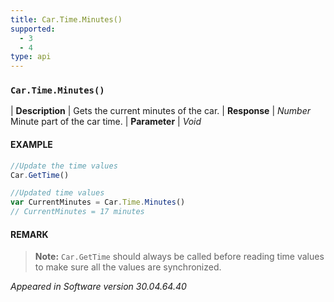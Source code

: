```yaml
---
title: Car.Time.Minutes()
supported:
  - 3
  - 4
type: api
---
```


### `Car.Time.Minutes()`

| **Description** | Gets the current minutes of the car.
| **Response** | *Number*  Minute part of the car time.
| **Parameter**   | *Void*

#### EXAMPLE

```javascript
//Update the time values
Car.GetTime()

//Updated time values
var CurrentMinutes = Car.Time.Minutes()
// CurrentMinutes = 17 minutes
```
	
#### REMARK

>**Note:** `Car.GetTime` should always be called before reading time values to make sure all the values are synchronized.

*Appeared in Software version 30.04.64.40*